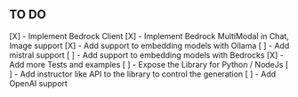## TO DO

[X] - Implement Bedrock Client
[X] - Implement Bedrock MultiModal in Chat, Image support
[X] - Add support to embedding models with Ollama
[ ] - Add mistral support
[ ] - Add support to embedding models with Bedrocks
[X] - Add more Tests and examples
[ ] - Expose the Library for Python / NodeJs
[ ] - Add instructor like API to the library to control the generation
[ ] - Add OpenAI support